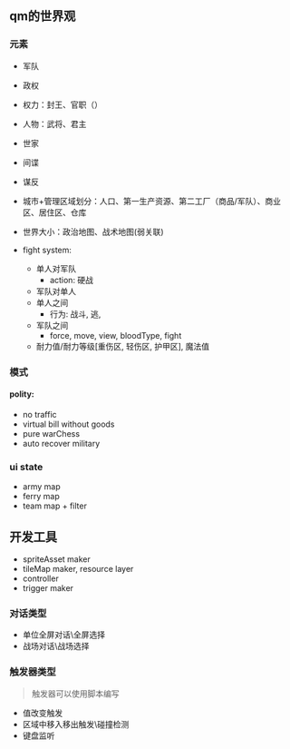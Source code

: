 
## qm的世界观

### 元素
- 军队
- 政权
- 权力：封王、官职（）
- 人物：武将、君主

- 世家
- 间谍

[//]: # (- 经济链+运输队；（粮食、矿、商区、居住区）)
- 谋反
- 城市+管理区域划分：人口、第一生产资源、第二工厂（商品/军队）、商业区、居住区、仓库
- 世界大小：政治地图、战术地图(弱关联)

- fight system:
  - 单人对军队
    - action: 硬战
  - 军队对单人
  - 单人之间
    - 行为: 战斗, 逃, 
  - 军队之间
    - force, move, view, bloodType, fight
  - 耐力值/耐力等级[重伤区, 轻伤区, 护甲区], 魔法值

### 模式
#### polity: 
- no traffic
- virtual bill without goods
- pure warChess
- auto recover military

### ui state
- army map
- ferry map
- team map + filter

## 开发工具
- spriteAsset maker
- tileMap maker, resource layer
- controller
- trigger maker

### 对话类型
- 单位全屏对话\全屏选择
- 战场对话\战场选择

### 触发器类型
> 触发器可以使用脚本编写
- 值改变触发
- 区域中移入移出触发\碰撞检测
- 键盘监听